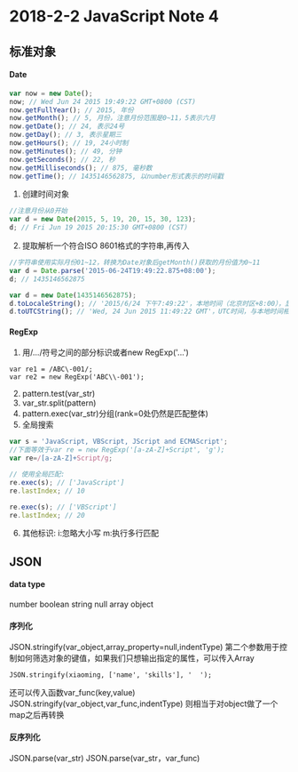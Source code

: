 # 2018-2-2 JavaScript Note 4
## 标准对象
#### Date
```JavaScript
var now = new Date();
now; // Wed Jun 24 2015 19:49:22 GMT+0800 (CST)
now.getFullYear(); // 2015, 年份
now.getMonth(); // 5, 月份，注意月份范围是0~11，5表示六月
now.getDate(); // 24, 表示24号
now.getDay(); // 3, 表示星期三
now.getHours(); // 19, 24小时制
now.getMinutes(); // 49, 分钟
now.getSeconds(); // 22, 秒
now.getMilliseconds(); // 875, 毫秒数
now.getTime(); // 1435146562875, 以number形式表示的时间戳
```
1. 创建时间对象
```JavaScript
//注意月份从0开始
var d = new Date(2015, 5, 19, 20, 15, 30, 123);
d; // Fri Jun 19 2015 20:15:30 GMT+0800 (CST)
```
2. 提取解析一个符合ISO 8601格式的字符串,再传入
```JavaScript
//字符串使用实际月份01~12，转换为Date对象后getMonth()获取的月份值为0~11
var d = Date.parse('2015-06-24T19:49:22.875+08:00');
d; // 1435146562875
```
```JavaScript
var d = new Date(1435146562875);
d.toLocaleString(); // '2015/6/24 下午7:49:22'，本地时间（北京时区+8:00），显示的字符串与操作系统设定的格式有关
d.toUTCString(); // 'Wed, 24 Jun 2015 11:49:22 GMT'，UTC时间，与本地时间相差8小时

```

#### RegExp
1. 用/.../符号之间的部分标识或者new RegExp('...')
```
var re1 = /ABC\-001/;
var re2 = new RegExp('ABC\\-001');
```
2. pattern.test(var_str)
3. var_str.split(pattern)
4. pattern.exec(var_str)分组(rank=0处仍然是匹配整体)
5. 全局搜索
```JavaScript
var s = 'JavaScript, VBScript, JScript and ECMAScript';
//下面等效于var re = new RegExp('[a-zA-Z]+Script', 'g');
var re=/[a-zA-Z]+Script/g;

// 使用全局匹配:
re.exec(s); // ['JavaScript']
re.lastIndex; // 10

re.exec(s); // ['VBScript']
re.lastIndex; // 20
```
6. 其他标识:
i:忽略大小写
m:执行多行匹配
## JSON
#### data type
number
boolean
string
null
array
object
#### 序列化
JSON.stringify(var_object,array_property=null,indentType)
第二个参数用于控制如何筛选对象的键值，如果我们只想输出指定的属性，可以传入Array
```
JSON.stringify(xiaoming, ['name', 'skills'], '  ');
```
还可以传入函数var_func(key,value)
JSON.stringify(var_object,var_func,indentType)
则相当于对object做了一个map之后再转换
#### 反序列化
JSON.parse(var_str)
JSON.parse(var_str，var_func)